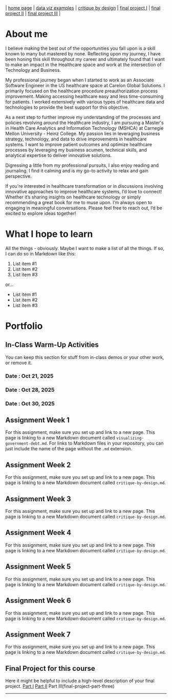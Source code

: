 | [home page](https://cmustudent.github.io/tswd-portfolio-templates/) | [data viz examples](dataviz-examples) | [critique by design](critique-by-design) | [final project I](final-project-part-one) | [final project II](final-project-part-two) | [final project III](final-project-part-three) |

# About me
I believe making the best out of the opportunities you fall upon is a skill known to many but mastered by none. 
Reflecting upon my journey, I have been honing this skill throughout my career and ultimately found that I want to make an impact in the Healthcare space and work at the intersection of Technology and Business. 

My professional journey began when I started to work as an Associate Software Engineer in the US healthcare space at Carelon Global Solutions. I primarily focused on the healthcare procedure preauthorization process improvement. Making accessing healthcare easy and less time-consuming for patients. I worked extensively with various types of healthcare data and technologies to provide the best support for this objective. 

As a next step to further improve my understanding of the processes and policies revolving around the Healthcare industry, I am pursuing a Master's in Health Care Analytics and Information Technology (MSHCA) at Carnegie Mellon University - Heinz College. My passion lies in leveraging business strategy, technology, and data to drive improvements in healthcare systems. I want to improve patient outcomes and optimize healthcare processes by leveraging my business acumen, technical skills, and analytical expertise to deliver innovative solutions.

Digressing a little from my professional pursuits, I also enjoy reading and journaling. I find it calming and is my go-to activity to relax and gain perspective. 

If you're interested in healthcare transformation or in discussions involving innovative approaches to improve healthcare systems, I’d love to connect! Whether it’s sharing insights on healthcare technology or simply recommending a great book for me to muse upon. I’m always open to engaging in meaningful conversations. Please feel free to reach out, I’d be excited to explore ideas together!

# What I hope to learn
All the things - obviously. Maybe I want to make a list of all the things.  If so, I can do so in Markdown like this: 

1. List item #1
2. List item #2
3. List item #3

or...

- List item #1
- List item #2
- List item #3

# Portfolio

## In-Class Warm-Up Activities
You can keep this section for stuff from in-class demos or your other work, or remove it. 
### Date : Oct 21, 2025
### Date : Oct 28, 2025
### Date : Oct 30, 2025

## Assignment Week 1
For this assignment, make sure you set up and link to a new page.  This page is linking to a new Markdown document called `visualizing-government-debt.md`.  For links to Markdown files in your repository, you can just include the name of the page without the `.md` extension. 

## Assignment Week 2
For this assignment, make sure you set up and link to a new page. This page is linking to a new Markdown document called `critique-by-design.md`.  

## Assignment Week 3
For this assignment, make sure you set up and link to a new page. This page is linking to a new Markdown document called `critique-by-design.md`.  

## Assignment Week 4
For this assignment, make sure you set up and link to a new page. This page is linking to a new Markdown document called `critique-by-design.md`.  

## Assignment Week 5
For this assignment, make sure you set up and link to a new page. This page is linking to a new Markdown document called `critique-by-design.md`.  

## Assignment Week 6
For this assignment, make sure you set up and link to a new page.  This page is linking to a new Markdown document called `critique-by-design.md`.  

## Assignment Week 7
For this assignment, make sure you set up and link to a new page.  This page is linking to a new Markdown document called `critique-by-design.md`.  

## Final Project for this course
Here it might be helpful to include a high-level description of your final project. 
[Part I](final-project-part-one)
[Part II](final-project-part-two)
Part III(final-project-part-three)

---
